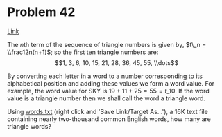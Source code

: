 # Problem 42

[Link](https://projecteuler.net/problem=42)

The $n$th term of the sequence of triangle numbers is given by, $t\_n = \\frac12n(n+1)$; so the first ten triangle numbers are: $$1, 3, 6, 10, 15, 21, 28, 36, 45, 55, \\dots$$

By converting each letter in a word to a number corresponding to its alphabetical position and adding these values we form a word value. For example, the word value for SKY is $19 + 11 + 25 = 55 = t\_{10}$. If the word value is a triangle number then we shall call the word a triangle word.

Using [words.txt](resources/documents/0042_words.txt) (right click and 'Save Link/Target As...'), a 16K text file containing nearly two-thousand common English words, how many are triangle words?
